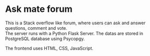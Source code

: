# Ask mate forum

This is a Stack overflow like forum, where users can ask and answer questions, comment and vote.  
The server runs with a Python Flask Server. The datas are stored in PostgreSQL database using Psycopgy.  

The frontend uses HTML, CSS, JavaScript.  
